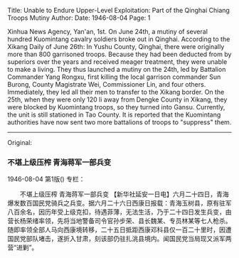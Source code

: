 Title: Unable to Endure Upper-Level Exploitation: Part of the Qinghai Chiang Troops Mutiny
Author:
Date: 1946-08-04
Page: 1

Xinhua News Agency, Yan'an, 1st. On June 24th, a mutiny of several hundred Kuomintang cavalry soldiers broke out in Qinghai. According to the Xikang Daily of June 26th: In Yushu County, Qinghai, there were originally more than 800 garrisoned troops. Because they had been deducted from by superiors over the years and received meager treatment, they were unable to make a living. They thus launched a mutiny on the 24th, led by Battalion Commander Yang Rongxu, first killing the local garrison commander Sun Burong, County Magistrate Wei, Commissioner Lin, and four others. Immediately, they led all their men to transfer to the Xikang border. On the 25th, when they were only 120 li away from Dengke County in Xikang, they were blocked by Kuomintang troops, so they turned into Gansu. Currently, the unit is still stationed in Tao County. It is reported that the Kuomintang authorities have now sent two more battalions of troops to "suppress" them.



<hr /> 

Original: 


### 不堪上级压榨  青海蒋军一部兵变

1946-08-04
第1版()
专栏：

　　不堪上级压榨
    青海蒋军一部兵变
    【新华社延安一日电】六月二十四日，青海爆发数百国民党骑兵之兵变。据六月二十六日西康日报载：青海玉树县，原有驻军八百余名，因历年受上级克扣，待遇菲薄，无法生活，乃于二十四日发生兵变，由营长杨荣绪率领，先将当地警备司令官孙步荣、县长魏某、专员林某等七人枪杀。随即率领全部人马向西康境转移，二十五日抵距西康邓科县仅一百二十里时，因遭国民党部队堵击，遂折入甘肃，刻该部仍驻扎洮县境内。闻国民党当局现又派军两营“进剿”。
